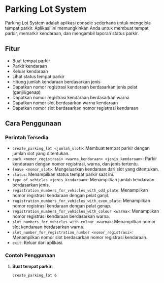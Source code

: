 # Parking Lot System

Parking Lot System adalah aplikasi console sederhana untuk mengelola tempat parkir. Aplikasi ini memungkinkan Anda untuk membuat tempat parkir, memarkir kendaraan, dan mengambil laporan status parkir.

## Fitur

- Buat tempat parkir
- Parkir kendaraan
- Keluar kendaraan
- Lihat status tempat parkir
- Hitung jumlah kendaraan berdasarkan jenis
- Dapatkan nomor registrasi kendaraan berdasarkan jenis pelat (ganjil/genap)
- Dapatkan nomor registrasi kendaraan berdasarkan warna
- Dapatkan nomor slot berdasarkan warna kendaraan
- Dapatkan nomor slot berdasarkan nomor registrasi kendaraan

## Cara Penggunaan

### Perintah Tersedia

- `create_parking_lot <jumlah_slot>`: Membuat tempat parkir dengan jumlah slot yang ditentukan.
- `park <nomor_registrasi> <warna_kendaraan> <jenis_kendaraan>`: Parkir kendaraan dengan nomor registrasi, warna, dan jenis tertentu.
- `leave <nomor_slot>`: Mengeluarkan kendaraan dari slot yang ditentukan.
- `status`: Menampilkan status tempat parkir saat ini.
- `type_of_vehicles <jenis_kendaraan>`: Menampilkan jumlah kendaraan berdasarkan jenis.
- `registration_numbers_for_vehicles_with_odd_plate`: Menampilkan nomor registrasi kendaraan dengan pelat ganjil.
- `registration_numbers_for_vehicles_with_even_plate`: Menampilkan nomor registrasi kendaraan dengan pelat genap.
- `registration_numbers_for_vehicles_with_colour <warna>`: Menampilkan nomor registrasi kendaraan berdasarkan warna.
- `slot_numbers_for_vehicles_with_colour <warna>`: Menampilkan nomor slot kendaraan berdasarkan warna.
- `slot_number_for_registration_number <nomor_registrasi>`: Menampilkan nomor slot berdasarkan nomor registrasi kendaraan.
- `exit`: Keluar dari aplikasi.

### Contoh Penggunaan

1. **Buat tempat parkir**:
   ```bash
   create_parking_lot 6
